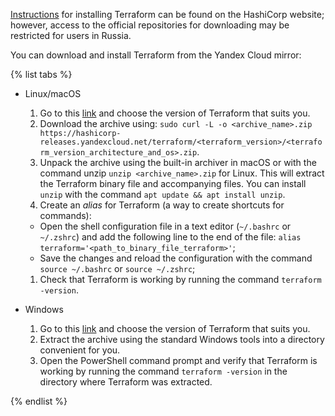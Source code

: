 [Instructions](https://developer.hashicorp.com/terraform/install) for installing Terraform can be found on the HashiCorp website; however, access to the official repositories for downloading may be restricted for users in Russia.

You can download and install Terraform from the Yandex Cloud mirror:

{% list tabs %}

- Linux/macOS

    1. Go to this [link](https://hashicorp-releases.yandexcloud.net/terraform/) and choose the version of Terraform that suits you.
    1. Download the archive using: `sudo curl -L -o <archive_name>.zip https://hashicorp-releases.yandexcloud.net/terraform/<terraform_version>/<terraform_version_architecture_and_os>.zip`.
    1. Unpack the archive using the built-in archiver in macOS or with the command unzip `unzip <archive_name>.zip` for Linux. This will extract the Terraform binary file and accompanying files. You can install `unzip` with the command `apt update && apt install unzip`.
    1. Create an _alias_ for Terraform (a way to create shortcuts for commands):

    * Open the shell configuration file in a text editor (`~/.bashrc` or `~/.zshrc`) and add the following line to the end of the file: `alias terraform='<path_to_binary_file_terraform>'`;
    * Save the changes and reload the configuration with the command `source ~/.bashrc` or `source ~/.zshrc`;

    1. Check that Terraform is working by running the command `terraform -version`.

- Windows

    1. Go to this [link](https://hashicorp-releases.yandexcloud.net/terraform/) and choose the version of Terraform that suits you.
    1. Extract the archive using the standard Windows tools into a directory convenient for you.
    1. Open the PowerShell command prompt and verify that Terraform is working by running the command `terraform -version` in the directory where Terraform was extracted.

{% endlist %}